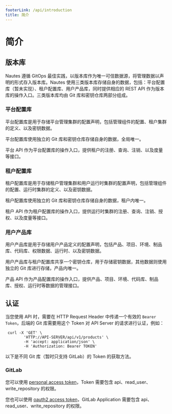 ```yaml
---
footerLink: /api/introduction
title: 简介
---
```


# 简介

## 版本库

Nautes 遵循 GitOps 最佳实践，以版本库作为唯一可信数据源，将管理数据以声明的形式存入版本库。Nautes 使用三类版本库存储自身的数据，包括：平台配置库（暂未实现）、租户配置库、用户产品库，同时提供相应的 REST API 作为版本库的操作入口。三类版本库均由 Git 库和密钥仓库两部分组成。

### 平台配置库

平台配置库是用于存储平台管理集群的配置声明，包括管理组件的配置、租户集群的定义、以及密钥数据。

平台配置库使用独立的 Git 库和密钥仓库存储自身的数据，全局唯一。

平台 API 作为平台配置库的操作入口，提供租户的注册、查询、注销、以及度量等接口。

### 租户配置库

租户配置库是用于存储租户管理集群和用户运行时集群的配置声明，包括管理组件的配置、运行时集群的定义、以及密钥数据。

租户配置库使用独立的 Git 库和密钥仓库存储自身的数据，租户内唯一。

租户 API 作为租户配置库的操作入口，提供运行时集群的注册、查询、注销、授权、以及度量等接口。

### 用户产品库

用户产品库是用于存储用户产品定义的配置声明，包括产品、项目、环境、制品库、代码库、权限数据、运行时、以及密钥数据。

用户产品库与租户配置库共享一个密钥仓库，用于存储密钥数据，其他数据则使用独立的 Git 库进行存储，产品内唯一。

产品 API 作为产品配置库的操作入口，提供产品、项目、环境、代码库、制品库、授权、运行时等数据的管理接口。

## 认证

当您使用 API 时，需要在 HTTP Request Header 中传递一个有效的 `Bearer Token`，后端的 Git 库需要用这个 Token 对 API Server 的请求进行认证，例如：

```shell
 curl -X 'GET' \
        'HTTP://API-SERVER/api/v1/products' \
        -H 'accept: application/json' \
        -H 'Authorization: Bearer TOKEN' 
```

以下是不同 Git 库（暂时只支持 GitLab）的 Token 的获取方法。

### GitLab

您可以使用 [personal access token](https://docs.gitlab.com/ee/user/profile/personal_access_tokens.html)，Token 需要包含 api、read_user、write_repository 的权限。

您也可以使用 [oauth2 access token](https://docs.gitlab.com/ee/api/oauth2.html)，GitLab Application 需要包含 api、read_user、write_repository 的权限。
